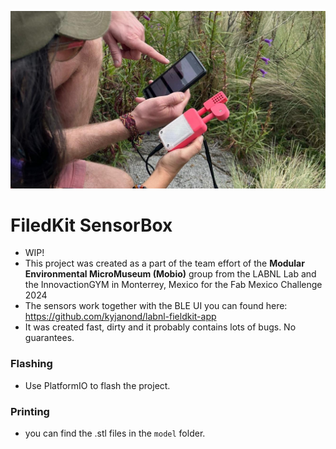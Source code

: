 ![Filedkit SensorBox](assets/images/title.JPG)
# FiledKit SensorBox
- WIP!
- This project was created as a part of the team effort of the **Modular Environmental MicroMuseum (Mobio)** group from the LABNL Lab and the InnovactionGYM in Monterrey, Mexico for the Fab Mexico Challenge 2024
- The sensors work together with the BLE UI you can found here: https://github.com/kyjanond/labnl-fieldkit-app 
- It was created fast, dirty and it probably contains lots of bugs. No guarantees.

### Flashing
- Use PlatformIO to flash the project.

### Printing
- you can find the .stl files in the `model` folder. 